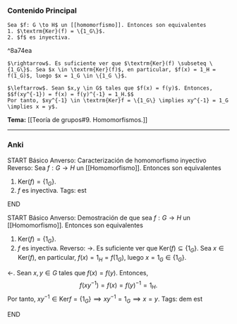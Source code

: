 ### Contenido Principal

```ad-proposition
Sea $f: G \to H$ un [[homomorfismo]]. Entonces son equivalentes
1. $\textrm{Ker}(f) = \{1_G\}$.
2. $f$ es inyectiva.
```

^8a74ea

```ad-proof
$\rightarrow$. Es suficiente ver que $\textrm{Ker}(f) \subseteq \{1_G\}$. Sea $x \in \textrm{Ker}(f)$, en particular, $f(x) = 1_H = f(1_G)$, luego $x = 1_G \in \{1_G \}$.

$\leftarrow$. Sean $x,y \in G$ tales que $f(x) = f(y)$. Entonces,
$$f(xy^{-1}) = f(x) = f(y)^{-1} = 1_H.$$
Por tanto, $xy^{-1} \in \textrm{Ker}f = \{1_G\} \implies xy^{-1} = 1_G \implies x = y$.
```

**Tema:** [[Teoría de grupos#9. Homomorfismos.]]

---
### Anki

START
Básico
Anverso: Caracterización de homomorfismo inyectivo
Reverso: Sea $f: G \to H$ un [[Homomorfismo]]. Entonces son equivalentes
1. $\textrm{Ker}(f) = \{1_G\}$.
2. $f$ es inyectiva.
Tags: est
<!--ID: 1728549801307-->
END

START
Básico
Anverso: Demostración de que sea $f: G \to H$ un [[Homomorfismo]]. Entonces son equivalentes
1. $\textrm{Ker}(f) = \{1_G\}$.
2. $f$ es inyectiva.
Reverso: 
$\rightarrow$. Es suficiente ver que $\textrm{Ker}(f) \subseteq \{1_G\}$. Sea $x \in \textrm{Ker}(f)$, en particular, $f(x) = 1_H = f(1_G)$, luego $x = 1_G \in \{1_G \}$.

$\leftarrow$. Sean $x,y \in G$ tales que $f(x) = f(y)$. Entonces,
$$f(xy^{-1}) = f(x) = f(y)^{-1} = 1_H.$$
Por tanto, $xy^{-1} \in \textrm{Ker}f = \{1_G\} \implies xy^{-1} = 1_G \implies x = y$.
Tags: dem est
<!--ID: 1728549801356-->
END
